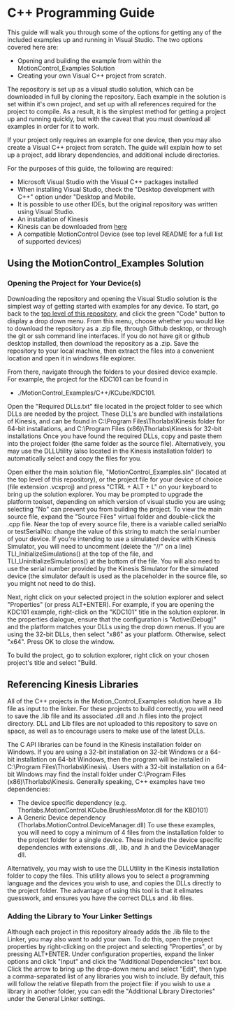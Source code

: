 # C++ Programming Guide

This guide will walk you through some of the options for getting any of the included examples up and running in Visual Studio. The two options covered here are:

 - Opening and building the example from within the MotionControl_Examples Solution
 - Creating your own Visual C++ project from scratch.

The repository is set up as a visual studio solution, which can be downloaded in full by cloning the repository.
Each example in the solution is set within it's own project, and set up with all references required for the project to compile.
As a result, it is the simplest method for getting a project up and running quickly, but with the caveat that you must download all examples in order for it to work.  

If your project only requires an example for one device, then you may also create a Visual C++ project from scratch.
The guide will explain how to set up a project, add library dependencies, and additional include directories.

For the purposes of this guide, the following are required:


  - Microsoft Visual Studio with the Visual C++ packages installed
   - When installing Visual Studio, check the "Desktop development with C++" option under "Desktop and Mobile. 
   - It is possible to use other IDEs, but the original repository was written using Visual Studio.
  - An installation of Kinesis    
   - Kinesis can be downloaded from [here](https://www.thorlabs.com/software_pages/ViewSoftwarePage.cfm?Code=Motion_Control&viewtab=0)
  - A compatible MotionControl Device (see top level README for a full list of supported devices)
 

## Using the MotionControl_Examples Solution


### Opening the Project for Your Device(s)

Downloading the repository and opening the Visual Studio solution is the simplest way of getting started with examples for any device.
To start, go back to the [top level of this repository](https://github.com/Thorlabs/MotionControl_Examples), and click the green "Code" button to display a drop down menu.
From this menu, choose whether you would like to download the repository as a .zip file, through Github desktop, or through the git or ssh command line interfaces.
If you do not have git or github desktop installed, then download the repository as a .zip.
Save the repository to your local machine, then extract the files into a convenient location and open it in windows file explorer.

From there, navigate through the folders to your desired device example.
For example, the project for the KDC101 can be found in 
 - ./MotionControl_Examples/C++/KCube/KDC101.   

Open the "Required DLLs.txt" file located in the project folder to see which DLLs are needed by the project.
These DLL's are bundled with installations of Kinesis, and can be found in C:\Program Files\Thorlabs\Kinesis folder for 64-bit installations, and C:\Program Files (x86)\Thorlabs\Kinesis for 32-bit installations
Once you have found the required DLLs, copy and paste them into the project folder (the same folder as the source file).
Alternatively, you may use the DLLUtility (also located in the Kinesis installation folder) to automatically select and copy the files for you.

Open either the main solution file, "MotionControl_Examples.sln" (located at the top level of this repository), or the project file for your device of choice (file extension .vcxproj)
and press "CTRL + ALT + L" on your keyboard to bring up the solution explorer.
You may be prompted to upgrade the platform toolset, depending on which version of visual studio you are using; selecting "No" can prevent you from building the project.
To view the main source file, expand the "Source Files" virtual folder and double-click the .cpp file.
Near the top of every source file, there is a variable called serialNo or testSerialNo: change the value of this string to match the serial number of your device.
If you're intending to use a simulated device with Kinesis Simulator, you will need to uncomment (delete the "//" on a line) TLI_InitializeSimulations() at the top of the file, and
TLI_UninitializeSimulations() at the bottom of the file.
You will also need to use the serial number provided by the Kinesis Simulator for the simulated device (the simulator default is used as the placeholder in the source file, so you might not need to do this).

Next, right click on your selected project in the solution explorer and select "Properties" (or press ALT+ENTER).
For example, if you are opening the KDC101 example, right-click on the "KDC101" title in the solution explorer.
In the properties dialogue, ensure that the configuration is "Active(Debug)" and the platform matches your DLLs using the drop down menus.
If you are using the 32-bit DLLs, then select "x86" as your platform. Otherwise, select "x64".
Press OK to close the window.  

To build the project, go to solution explorer, right click on your chosen project's title and select "Build.



## Referencing Kinesis Libraries

All of the C++ projects in the Motion_Control_Examples solution have a .lib file as input to the linker. 
For these projects to build correctly, you will need to save the .lib file and its associated .dll and .h files into the project directory.
DLL and Lib files are not uploaded to this repository to save on space, as well as to encourage users to make use of the latest DLLs.

The C API libraries can be found in the Kinesis installation folder on Windows.
If you are using a 32-bit installation on 32-bit Windows or a 64-bit installation on 64-bit Windows, then the program will be installed in C:\Program Files\Thorlabs\Kinesis\ .
Users with a 32-bit installation on a 64-bit Windows may find the install folder under C:\Program Files (x86)\Thorlabs\Kinesis.
Generally speaking, C++ examples have two dependencies:
 - The device specific dependency (e.g. Thorlabs.MotionControl.KCube.BrushlessMotor.dll for the KBD101)
 - A Generic Device dependency (Thorlabs.MotionControl.DeviceManager.dll)
To use these examples, you will need to copy a minimum of 4 files from the installation folder to the project folder for a single device. 
These include the device specific dependencies with extensions .dll, .lib, and .h and the DeviceManager dll.

Alternatively, you may wish to use the DLLUtility in the Kinesis installation folder to copy the files.
This utility allows you to select a programming language and the devices you wish to use, and copies the DLLs directly to the project folder.
The advantage of using this tool is that it elimates guesswork, and ensures you have the correct DLLs and .lib files.

### Adding the Library to Your Linker Settings

Although each project in this repository already adds the .lib file to the Linker, you may also want to add your own.
To do this, open the project properties by right-clicking on the project and selecting "Properties", or by pressing ALT+ENTER.
Under configuration properties, expand the linker options and click "Input" and click the "Additional Dependencies" text box.
Click the arrow to bring up the drop-down menu and select "Edit", then type a comma-separated list of any libraries you wish to include.
By default, this will follow the relative filepath from the project file: if you wish to use a library in another folder,
you can edit the "Additional Library Directories" under the General Linker settings.